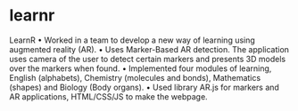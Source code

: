 # learnr
LearnR
  •	Worked in a team to develop a new way of learning using augmented reality (AR).
  •	Uses Marker-Based AR detection. The application uses camera of the user to detect certain markers and presents 3D models over the markers when found.
  •	Implemented four modules of learning, English (alphabets), Chemistry (molecules and bonds), Mathematics (shapes) and Biology (Body organs).
  •	Used library AR.js for markers and AR applications, HTML/CSS/JS to make the webpage.

